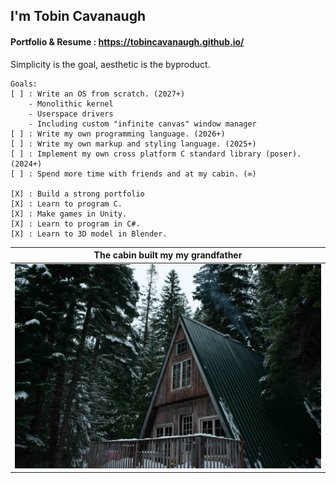## I'm Tobin Cavanaugh
#### Portfolio & Resume : https://tobincavanaugh.github.io/

Simplicity is the goal, aesthetic is the byproduct.

```
Goals:
[ ] : Write an OS from scratch. (2027+)
    - Monolithic kernel
    - Userspace drivers
    - Including custom "infinite canvas" window manager
[ ] : Write my own programming language. (2026+)
[ ] : Write my own markup and styling language. (2025+)
[ ] : Implement my own cross platform C standard library (poser). (2024+)
[ ] : Spend more time with friends and at my cabin. (∞)

[X] : Build a strong portfolio
[X] : Learn to program C.
[X] : Make games in Unity.
[X] : Learn to program in C#.
[X] : Learn to 3D model in Blender.
```


|The cabin built my my grandfather|
|:---:|
|![Image of my family's cabin](https://raw.githubusercontent.com/TobinCavanaugh/TobinCavanaugh/main/Cabin-25%25.png)|


